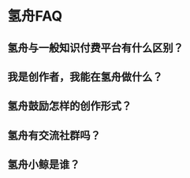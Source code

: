 # 氢舟FAQ

## 

## 氢舟与一般知识付费平台有什么区别？



## 我是创作者，我能在氢舟做什么？



## 氢舟鼓励怎样的创作形式？

## 氢舟有交流社群吗？

## 氢舟小鲸是谁？

